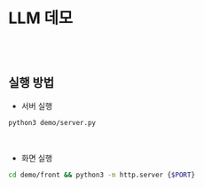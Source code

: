 # LLM 데모
<br><br>



## 실행 방법
* 서버 실행
```bash
python3 demo/server.py
```
<br>

* 화면 실행
```bash
cd demo/front && python3 -m http.server {$PORT}
```
<br>
